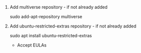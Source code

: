 1. Add multiverse repository - if not already added

    sudo add-apt-repository multiverse

2. Add ubuntu-restricted-extras repository - if not already added

    sudo apt install ubuntu-restricted-extras

    * Accept EULAs
